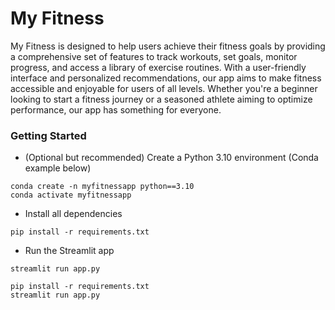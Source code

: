 # My Fitness

My Fitness is designed to help users achieve their fitness goals by providing a comprehensive set of features to track workouts, set goals, monitor progress, and access a library of exercise routines. With a user-friendly interface and personalized recommendations, our app aims to make fitness accessible and enjoyable for users of all levels. Whether you're a beginner looking to start a fitness journey or a seasoned athlete aiming to optimize performance, our app has something for everyone.



### Getting Started
- (Optional but recommended) Create a Python 3.10 environment (Conda example below)
```
conda create -n myfitnessapp python==3.10
conda activate myfitnessapp
```
- Install all dependencies
```
pip install -r requirements.txt
```
- Run the Streamlit app
```
streamlit run app.py
```

```
pip install -r requirements.txt
streamlit run app.py
```
